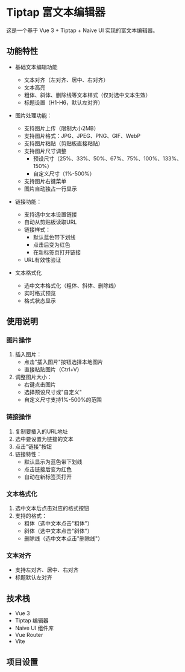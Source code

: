 # Tiptap 富文本编辑器

这是一个基于 Vue 3 + Tiptap + Naive UI 实现的富文本编辑器。

## 功能特性

- 基础文本编辑功能
  - 文本对齐（左对齐、居中、右对齐）
  - 文本高亮
  - 粗体、斜体、删除线等文本样式（仅对选中文本生效）
  - 标题设置（H1-H6，默认左对齐）

- 图片处理功能：
  - 支持图片上传（限制大小2MB）
  - 支持图片格式：JPG、JPEG、PNG、GIF、WebP
  - 支持图片粘贴（剪贴板直接粘贴）
  - 支持图片尺寸调整
    - 预设尺寸（25%、33%、50%、67%、75%、100%、133%、150%）
    - 自定义尺寸（1%-500%）
  - 支持图片右键菜单
  - 图片自动独占一行显示

- 链接功能：
  - 支持选中文本设置链接
  - 自动从剪贴板读取URL
  - 链接样式：
    - 默认蓝色带下划线
    - 点击后变为红色
    - 在新标签页打开链接
  - URL有效性验证

- 文本格式化
  - 选中文本格式化（粗体、斜体、删除线）
  - 实时格式预览
  - 格式状态显示

## 使用说明

### 图片操作
1. 插入图片：
   - 点击"插入图片"按钮选择本地图片
   - 直接粘贴图片（Ctrl+V）
2. 调整图片大小：
   - 右键点击图片
   - 选择预设尺寸或"自定义"
   - 自定义尺寸支持1%-500%的范围

### 链接操作
1. 复制要插入的URL地址
2. 选中要设置为链接的文本
3. 点击"链接"按钮
4. 链接特性：
   - 默认显示为蓝色带下划线
   - 点击链接后变为红色
   - 自动在新标签页打开

### 文本格式化
1. 选中文本后点击对应的格式按钮
2. 支持的格式：
   - 粗体（选中文本点击"粗体"）
   - 斜体（选中文本点击"斜体"）
   - 删除线（选中文本点击"删除线"）

### 文本对齐
- 支持左对齐、居中、右对齐
- 标题默认左对齐

## 技术栈

- Vue 3
- Tiptap 编辑器
- Naive UI 组件库
- Vue Router
- Vite

## 项目设置